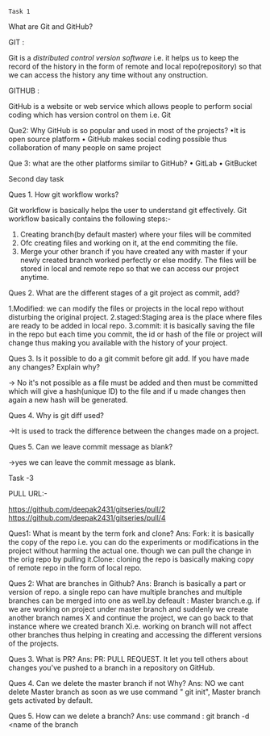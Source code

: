 ``Task 1``

What are Git and GitHub?

GIT :

Git is a *distributed control version software* i.e. it helps us to keep the record of the history in the form of remote and local repo(repository) so that we can access the history any time without any onstruction.

GITHUB :

 GitHub is a website or web service which allows people to perform social coding which has version control on them i.e. Git

Que2: Why GitHub is so popular and used in  most of the projects?
•It is open source platform
• GitHub makes social coding possible thus collaboration of many people on same project

Que 3: what are the other platforms similar to GitHub?
• GitLab
• GitBucket


Second day task

Ques 1. How git workflow works? 

Git workflow is basically helps the user to understand git effectively. Git workflow basically contains the following steps:-
1. Creating branch(by default master) where your files will be commited
2. Ofc creating files and working on it, at the end commiting the file.
3. Merge your other branch if you have created any with master if your newly created branch worked perfectly or else modify.
The files will be stored in local and remote repo so that we can access our project anytime.


Ques 2. What are the different stages of a git project as commit, add? 

1.Modified: we can modify the files or projects in the local repo without disturbing the original project.
2.staged:Staging area is the place where files are ready to be added in local repo.
3.commit: it is basically saving the file in the repo but each time you commit, the id or hash of the file or project will change thus making you available with the history of your project.


Ques 3. Is it possible to do a git commit before git add. If you have made any changes? Explain why?

-> No it's not possible as a file must be added and then must be committed which will give a hash(unique ID) to the file and if u made changes then again a new hash will be generated.


Ques 4. Why is git diff used? 

->It is used to track the difference between the changes made on a project. 


Ques 5. Can we leave commit message as blank? 

->yes we can leave the commit message as blank.

Task -3 

PULL URL:-

https://github.com/deepak2431/gitseries/pull/2
https://github.com/deepak2431/gitseries/pull/4 


Ques1: What is meant by the term fork and clone?
Ans: Fork: it is basically the copy of the repo i.e. you can do the experiments or modifications in the project without harming the actual one. though we can pull the change in the orig repo by pulling it.Clone: cloning the repo is basically making copy of remote repo in the form of local repo. 

Ques 2: What are branches in Github?
Ans: Branch is basically a part or version of repo. a single repo can have multiple branches and multiple branches can be merged into one as well.by defeault : Master branch.e.g. if we are working on project under master branch and suddenly we create another branch names X and continue the project, we can go back to that instance where we created branch Xi.e. working on branch will not affect other branches thus helping in creating and accessing the different versions of the projects. 

Ques 3. What is PR?
Ans: PR: PULL REQUEST. It let you tell others about changes you've pushed to a branch in a repository on GitHub. 

Ques 4. Can we delete the master branch if not Why?
Ans: NO we cant delete Master branch as soon as we use command " git init", Master branch gets activated by default. 

Ques 5. How can we delete a branch? 
Ans: use command : git branch -d <name of the branch